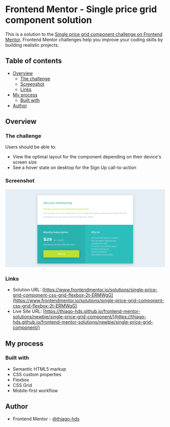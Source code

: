 # Frontend Mentor - Single price grid component solution

This is a solution to the [Single price grid component challenge on Frontend Mentor](https://www.frontendmentor.io/challenges/single-price-grid-component-5ce41129d0ff452fec5abbbc). Frontend Mentor challenges help you improve your coding skills by building realistic projects.

## Table of contents

-   [Overview](#overview)
    -   [The challenge](#the-challenge)
    -   [Screenshot](#screenshot)
    -   [Links](#links)
-   [My process](#my-process)
    -   [Built with](#built-with)
-   [Author](#author)

## Overview

### The challenge

Users should be able to:

-   View the optimal layout for the component depending on their device's screen size
-   See a hover state on desktop for the Sign Up call-to-action

### Screenshot

![](./screenshots/screenshot.png)

### Links

-   Solution URL: [https://www.frontendmentor.io/solutions/single-price-grid-component-css-grid-flexbox-2t-ERMWgG](https://www.frontendmentor.io/solutions/single-price-grid-component-css-grid-flexbox-2t-ERMWgG)
-   Live Site URL: [https://thiago-hds.github.io/frontend-mentor-solutions/newbie/single-price-grid-component/](https://thiago-hds.github.io/frontend-mentor-solutions/newbie/single-price-grid-component/)

## My process

### Built with

-   Semantic HTML5 markup
-   CSS custom properties
-   Flexbox
-   CSS Grid
-   Mobile-first workflow

## Author

-   Frontend Mentor - [@thiago-hds](https://www.frontendmentor.io/profile/thiago-hds)
